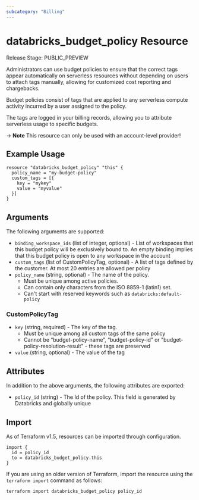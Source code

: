 ```yaml
---
subcategory: "Billing"
---
```

# databricks_budget_policy Resource
Release Stage: PUBLIC_PREVIEW

Administrators can use budget policies to ensure that the correct tags appear automatically on serverless resources without depending on users to attach tags manually, allowing for customized cost reporting and chargebacks.

Budget policies consist of tags that are applied to any serverless compute activity incurred by a user assigned to the policy.

The tags are logged in your billing records, allowing you to attribute serverless usage to specific budgets.

-> **Note** This resource can only be used with an account-level provider!

## Example Usage
```hcl
resource "databricks_budget_policy" "this" {
  policy_name = "my-budget-policy"
  custom_tags = [{
    key = "mykey"
    value = "myvalue"
  }]
}
```

## Arguments
The following arguments are supported:
* `binding_workspace_ids` (list of integer, optional) - List of workspaces that this budget policy will be exclusively bound to.
  An empty binding implies that this budget policy is open to any workspace in the account
* `custom_tags` (list of CustomPolicyTag, optional) - A list of tags defined by the customer. At most 20 entries are allowed per policy
* `policy_name` (string, optional) - The name of the policy.
  - Must be unique among active policies.
  - Can contain only characters from the ISO 8859-1 (latin1) set.
  - Can't start with reserved keywords such as `databricks:default-policy`

### CustomPolicyTag
* `key` (string, required) - The key of the tag.
  - Must be unique among all custom tags of the same policy
  - Cannot be “budget-policy-name”, “budget-policy-id” or "budget-policy-resolution-result" -
  these tags are preserved
* `value` (string, optional) - The value of the tag

## Attributes
In addition to the above arguments, the following attributes are exported:
* `policy_id` (string) - The Id of the policy. This field is generated by Databricks and globally unique

## Import
As of Terraform v1.5, resources can be imported through configuration.
```hcl
import {
  id = policy_id
  to = databricks_budget_policy.this
}
```

If you are using an older version of Terraform, import the resource using the `terraform import` command as follows:
```sh
terraform import databricks_budget_policy policy_id
```